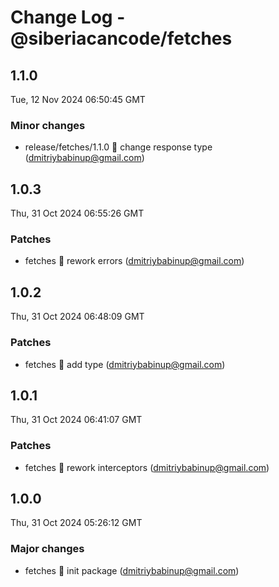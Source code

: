 # Change Log - @siberiacancode/fetches

<!-- This log was last generated on Tue, 12 Nov 2024 06:50:45 GMT and should not be manually modified. -->

<!-- Start content -->

## 1.1.0

Tue, 12 Nov 2024 06:50:45 GMT

### Minor changes

- release/fetches/1.1.0 🧊 change response type (dmitriybabinup@gmail.com)

## 1.0.3

Thu, 31 Oct 2024 06:55:26 GMT

### Patches

- fetches 🧊 rework errors (dmitriybabinup@gmail.com)

## 1.0.2

Thu, 31 Oct 2024 06:48:09 GMT

### Patches

- fetches 🧊 add type (dmitriybabinup@gmail.com)

## 1.0.1

Thu, 31 Oct 2024 06:41:07 GMT

### Patches

- fetches 🧊 rework interceptors (dmitriybabinup@gmail.com)

## 1.0.0

Thu, 31 Oct 2024 05:26:12 GMT

### Major changes

- fetches 🧊 init package (dmitriybabinup@gmail.com)
